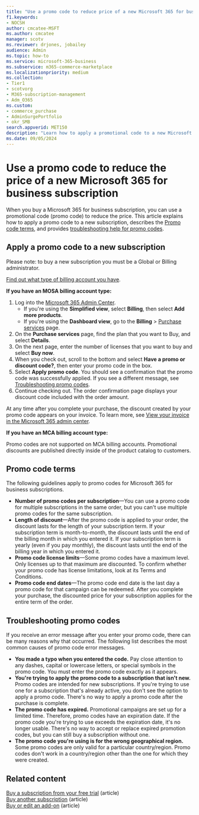 ```yaml
---
title: "Use a promo code to reduce price of a new Microsoft 365 for business subscription"
f1.keywords:
- NOCSH
author: cmcatee-MSFT
ms.author: cmcatee
manager: scotv
ms.reviewer: drjones, jobailey
audience: Admin
ms.topic: how-to
ms.service: microsoft-365-business
ms.subservice: m365-commerce-marketplace
ms.localizationpriority: medium
ms.collection: 
- Tier1
- scotvorg
- M365-subscription-management 
- Adm_O365
ms.custom: 
- commerce_purchase
- AdminSurgePortfolio
- okr_SMB
search.appverid: MET150
description: "Learn how to apply a promotional code to a new Microsoft 365 for business subscription to reduce the price, and how to troubleshoot promo code errors."
ms.date: 09/05/2024
---
```


# Use a promo code to reduce the price of a new Microsoft 365 for business subscription

When you buy a Microsoft 365 for business subscription, you can use a promotional code (promo code) to reduce the price. This article explains how to apply a promo code to a new subscription, describes the [Promo code terms](#promo-code-terms), and provides [troubleshooting help for promo codes](#troubleshooting-promo-codes).

## Apply a promo code to a new subscription

Please note: to buy a new subscription you must be a Global or Billing administrator.  

[Find out what type of billing account you have](./manage-billing-accounts.md).

**If you have an MOSA billing account type:**

1. Log into the [Microsoft 365 Admin Center](https://go.microsoft.com/fwlink/p/?linkid=2024339).
   - If you're using the **Simplified view**, select **Billing**, then select **Add more products**. 
   - If you're using the **Dashboard view**, go to the **Billing** > [Purchase services](https://go.microsoft.com/fwlink/p/?linkid=868433) page.
2. On the **Purchase services** page, find the plan that you want to Buy, and select **Details**.
3. On the next page, enter the number of licenses that you want to buy and select **Buy now**.
4. When you check out, scroll to the bottom and select **Have a promo or discount code?**, then enter your promo code in the box.
5. Select **Apply promo code**. You should see a confirmation that the promo code was successfully applied. If you see a different message, see [Troubleshooting promo codes](#troubleshooting-promo-codes).
6. Continue checking out. The order confirmation page displays your discount code included with the order amount.

At any time after you complete your purchase, the discount created by your promo code appears on your invoice. To learn more, see [View your invoice in the Microsoft 365 admin center](billing-and-payments/view-your-bill-or-invoice.md).

**If you have an MCA billing account type:**

Promo codes are not supported on MCA billing accounts.  Promotional discounts are published directly inside of the product catalog to customers.

## Promo code terms

The following guidelines apply to promo codes for Microsoft 365 for business subscriptions.
  
- **Number of promo codes per subscription**&mdash;You can use a promo code for multiple subscriptions in the same order, but you can't use multiple promo codes for the same subscription.
- **Length of discount**&mdash;After the promo code is applied to your order, the discount lasts for the length of your subscription term. If your subscription term is month-to-month, the discount lasts until the end of the billing month in which you entered it. If your subscription term is yearly (even if you pay monthly), the discount lasts until the end of the billing year in which you entered it.
- **Promo code license limits**&mdash;Some promo codes have a maximum level. Only licenses up to that maximum are discounted. To confirm whether your promo code has license limitations, look at its Terms and Conditions.
- **Promo code end dates**&mdash;The promo code end date is the last day a promo code for that campaign can be redeemed. After you complete your purchase, the discounted price for your subscription applies for the entire term of the order.

## Troubleshooting promo codes

If you receive an error message after you enter your promo code, there can be many reasons why that occurred. The following list describes the most common causes of promo code error messages.
  
- **You made a typo when you entered the code.** Pay close attention to any dashes, capital or lowercase letters, or special symbols in the promo code. You must enter the promo code exactly as it appears.
- **You're trying to apply the promo code to a subscription that isn't new.** Promo codes are intended for new subscriptions. If you're trying to use one for a subscription that's already active, you don't see the option to apply a promo code. There's no way to apply a promo code after the purchase is complete.
- **The promo code has expired.** Promotional campaigns are set up for a limited time. Therefore, promo codes have an expiration date. If the promo code you're trying to use exceeds the expiration date, it's no longer usable. There's no way to accept or replace expired promotion codes, but you can still buy a subscription without one.
- **The promo code you're using is for the wrong geographical region.** Some promo codes are only valid for a particular country/region. Promo codes don't work in a country/region other than the one for which they were created.
  
## Related content

[Buy a subscription from your free trial](./try-or-buy-microsoft-365.md) (article)\
[Buy another subscription](./try-or-buy-microsoft-365.md) (article)\
[Buy or edit an add-on](buy-or-edit-an-add-on.md) (article)
